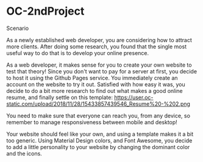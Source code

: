 # OC-2ndProject

Scenario

As a newly established web developer, you are considering how to attract more clients. After doing some research, you found that the single most useful way to do that is to develop your online presence.

As a web developer, it makes sense for you to create your own website to test that theory! Since you don't want to pay for a server at first, you decide to host it using the Github Pages service. You immediately create an account on the website to try it out. Satisfied with how easy it was, you decide to do a bit more research to find out what makes a good online resume, and finally settle on this template:
https://user.oc-static.com/upload/2018/11/28/15433857439546_Resume%20-%202.png


You need to make sure that everyone can reach you, from any device, so remember to manage responsiveness between mobile and desktop!

Your website should feel like your own, and using a template makes it a bit too generic. Using Material Design colors, and Font Awesome, you decide to add a little personality to your website by changing the dominant color and the icons.
